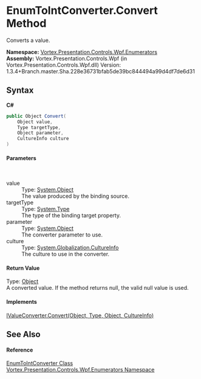 # EnumToIntConverter.Convert Method 
 

Converts a value.

**Namespace:**&nbsp;<a href="N_Vortex_Presentation_Controls_Wpf_Enumerators.md">Vortex.Presentation.Controls.Wpf.Enumerators</a><br />**Assembly:**&nbsp;Vortex.Presentation.Controls.Wpf (in Vortex.Presentation.Controls.Wpf.dll) Version: 1.3.4+Branch.master.Sha.228e36731bfab5de39bc844494a99d4df7de6d31

## Syntax

**C#**<br />
``` C#
public Object Convert(
	Object value,
	Type targetType,
	Object parameter,
	CultureInfo culture
)
```


#### Parameters
&nbsp;<dl><dt>value</dt><dd>Type: <a href="https://docs.microsoft.com/dotnet/api/system.object" target="_blank">System.Object</a><br />The value produced by the binding source.</dd><dt>targetType</dt><dd>Type: <a href="https://docs.microsoft.com/dotnet/api/system.type" target="_blank">System.Type</a><br />The type of the binding target property.</dd><dt>parameter</dt><dd>Type: <a href="https://docs.microsoft.com/dotnet/api/system.object" target="_blank">System.Object</a><br />The converter parameter to use.</dd><dt>culture</dt><dd>Type: <a href="https://docs.microsoft.com/dotnet/api/system.globalization.cultureinfo" target="_blank">System.Globalization.CultureInfo</a><br />The culture to use in the converter.</dd></dl>

#### Return Value
Type: <a href="https://docs.microsoft.com/dotnet/api/system.object" target="_blank">Object</a><br />A converted value. If the method returns null, the valid null value is used.

#### Implements
<a href="https://docs.microsoft.com/dotnet/api/system.windows.data.ivalueconverter.convert#System_Windows_Data_IValueConverter_Convert_System_Object_System_Type_System_Object_System_Globalization_CultureInfo_" target="_blank">IValueConverter.Convert(Object, Type, Object, CultureInfo)</a><br />

## See Also


#### Reference
<a href="T_Vortex_Presentation_Controls_Wpf_Enumerators_EnumToIntConverter.md">EnumToIntConverter Class</a><br /><a href="N_Vortex_Presentation_Controls_Wpf_Enumerators.md">Vortex.Presentation.Controls.Wpf.Enumerators Namespace</a><br />